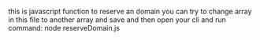 this is javascript function to reserve an domain you can try to change array in this file to another array and save and then open your cli and run command: node reserveDomain.js
